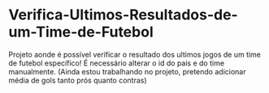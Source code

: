 # Verifica-Ultimos-Resultados-de-um-Time-de-Futebol
Projeto aonde é possível verificar o resultado dos ultimos jogos de um time de futebol específico!
É necessário alterar o id do pais e do time manualmente. (Ainda estou trabalhando no projeto, pretendo adicionar média de gols tanto prós quanto contras)

